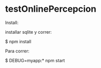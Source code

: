 # testOnlinePercepcion
Install:

installar sqlite y correr:

$ npm install

Para correr:

$ DEBUG=myapp:* npm start